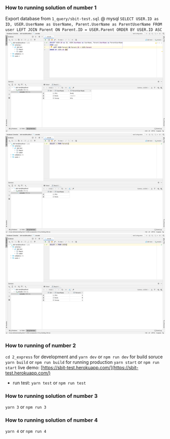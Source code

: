 ### How to running solution of number 1
Export database from `1_query/sbit-test.sql` @ mysql
`SELECT USER.ID as ID, USER.UserName as UserName, Parent.UserName as ParentUserName FROM user LEFT JOIN Parent ON Parent.ID = USER.Parent ORDER BY USER.ID ASC`
![Result](1_query/images/result.png)
![Parent Table](1_query/images/parent.png)
![User Table](1_query/images/user.png)
### How to running of number 2
`cd 2_express`
for development and `yarn dev` or `npm run dev`
for build soruce `yarn build` or `npm run build`
for running production `yarn start` or `npm run start`
live demo: [https://sbit-test.herokuapp.com/](https://sbit-test.herokuapp.com/)
- run test: `yarn test` or `npm run test`
### How to running solution of number 3
`yarn 3` or `npm run 3`
### How to running solution of number 4
`yarn 4` or `npm run 4`